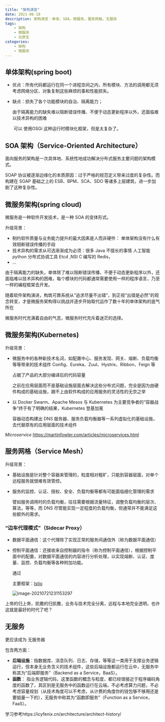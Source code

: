 ```yaml
---
title: "架构演变"
date: 2021-06-10
description: 架构演变：单体，SOA，微服务，服务网格，无服务
tags:
    - 架构
    - 微服务
    - 云原生
categories:
    - 架构
    - 微服务
---
```




## 单体架构(spring boot)

* 优点：所有代码都运行在同一个进程空间之内，所有模块、方法的调用都无须考虑网络分区、对象复制这些麻烦的事和性能损失。

* 缺点：损失了各个功能模块的自治、隔离能力；

  ​			由于隔离能力的缺失难以阻断错误传播、不便于动态更新程序以外，还面临难以技术异构的困难

  ​			可以 使用OSGi 这种运行时模块化框架，但是太复杂了。

## SOA 架构（Service-Oriented Architecture）

面向服务的架构是一次具体地、系统性地成功解决分布式服务主要问题的架构模式。



SOAP 协议被逐渐边缘化的本质原因：过于严格的规范定义带来过度的复杂性。而构建在 SOAP 基础之上的 ESB、BPM、SCA、SDO 等诸多上层建筑，进一步加剧了这种复杂性。

## 微服务架构(spring cloud)

微服务是一种软件开发技术，是一种 SOA 的变体形式。

  升级背景：

- 制约软件质量与业务能力提升的最大因素是人而非硬件： 单体架构没有什么有效阻断错误传播的手段
- 技术异构的需求从可选渐渐成为必须：很多 Java 不擅长的事情 人工智能python 分布式协调工具 Etcd ,NSI C 编写的 Redis，
- ...

由于隔离能力的缺失，单体除了难以阻断错误传播、不便于动态更新程序以外，还面临难以技术异构的困难，每个模块的代码都通常需要使用一样的程序语言，乃至一样的编程框架去开发。

随着软件架构演进，构筑可靠系统从“追求尽量不出错”，到正视“出错是必然”的观念转变，才是微服务架构得以挑战并逐步开始取代运作了数十年的单体架构的底气所在



微服务时代充满着自由的气息，微服务时代充斥着迷茫的选择。



## 微服务架构(Kubernetes)

升级背景：

* 微服务中的各种新技术名词，如配置中心、服务发现、网关、熔断、负载均衡等等带来的技术组件 Config、Eureka、Zuul、Hystrix、Ribbon、Feign 等

  占据了产品的大部分编译后的代码容量

  之前在应用层面而不是基础设施层面去解决这些分布式问题，完全是因为由硬件构成的基础设施，跟不上由软件构成的应用服务的灵活性的无奈之举

* 以 Docker Swarm、Apache Mesos 与 Kubernetes 为主要竞争者的“容器战争”终于有了明确的结果，Kubernetes 登基加冕

  容器动态构建出 DNS 服务器、服务负载均衡器等一系列虚拟化的基础设施，去代替原有的应用层面的技术组件



*Microservice* https://martinfowler.com/articles/microservices.html



## 服务网格（Service Mesh）

升级背景：

* 基础设施是针对整个容器来管理的，粒度相对粗旷，只能到容器层面，对单个远程服务就很难有效管控。

* 服务的监控、认证、授权、安全、负载均衡等都有可能面临细化管理的需求

  譬如服务调用时的负载均衡，往往需要根据流量特征，调整负载均衡的层次、算法，等等，而 DNS 尽管能实现一定程度的负载均衡，但通常并不能满足这些额外的需求。



### “边车代理模式”（Sidecar Proxy）

* 数据平面通信：这个代理除了实现正常的服务间通信外（称为数据平面通信）

* 控制平面通信：还接收来自控制器的指令（称为控制平面通信），根据控制平面中的配置，对数据平面通信的内容进行分析处理，以实现熔断、认证、度量、监控、负载均衡等各种附加功能。

  通过

  主要框架：[Istio](![](https://fengzhenbing.github.io/img/picgo/image-20210721231153297.png))

  ![image-20210721231153297](https://fengzhenbing.github.io/img/picgo/image-20210721231153297.png)

上帝的归上帝，凯撒的归凯撒，业务与技术完全分离，远程与本地完全透明，也许这就是最好的时代了吧？



## 无服务

更应该成为 无服务器

包含两方面：

* **后端设施**：指数据库、消息队列、日志、存储，等等这一类用于支撑业务逻辑运行，但本身无业务含义的技术组件，这些后端设施都运行在云中，无服务中称其为“后端即服务”（Backend as a Service，BaaS）。
* **函数**： 指业务逻辑代码，这里函数的概念与粒度，都已经很接近于程序编码角度的函数了，其区别是无服务中的函数运行在云端，不必考虑算力问题，不必考虑容量规划（从技术角度可以不考虑，从计费的角度你的钱包够不够用还是要掂量一下的），无服务中称其为“函数即服务”（Function as a Service，FaaS）。



学习参考https://icyfenix.cn/architecture/architect-history/

